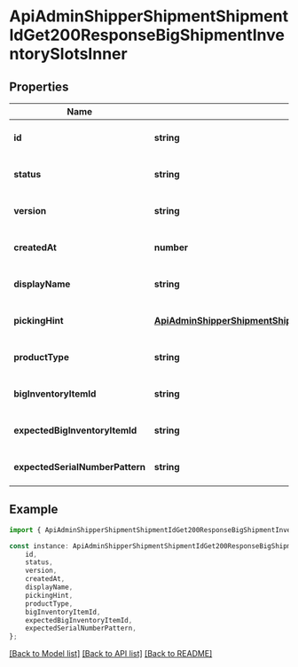 # ApiAdminShipperShipmentShipmentIdGet200ResponseBigShipmentInventorySlotsInner


## Properties

Name | Type | Description | Notes
------------ | ------------- | ------------- | -------------
**id** | **string** |  | [optional] [default to undefined]
**status** | **string** |  | [optional] [default to undefined]
**version** | **string** |  | [optional] [default to undefined]
**createdAt** | **number** |  | [optional] [default to undefined]
**displayName** | **string** |  | [optional] [default to undefined]
**pickingHint** | [**ApiAdminShipperShipmentShipmentIdGet200ResponseBigShipmentInventorySlotsInnerPickingHint**](ApiAdminShipperShipmentShipmentIdGet200ResponseBigShipmentInventorySlotsInnerPickingHint.md) |  | [optional] [default to undefined]
**productType** | **string** |  | [optional] [default to undefined]
**bigInventoryItemId** | **string** |  | [optional] [default to undefined]
**expectedBigInventoryItemId** | **string** |  | [optional] [default to undefined]
**expectedSerialNumberPattern** | **string** |  | [optional] [default to undefined]

## Example

```typescript
import { ApiAdminShipperShipmentShipmentIdGet200ResponseBigShipmentInventorySlotsInner } from '@heavygee/arda-api-sdk';

const instance: ApiAdminShipperShipmentShipmentIdGet200ResponseBigShipmentInventorySlotsInner = {
    id,
    status,
    version,
    createdAt,
    displayName,
    pickingHint,
    productType,
    bigInventoryItemId,
    expectedBigInventoryItemId,
    expectedSerialNumberPattern,
};
```

[[Back to Model list]](../README.md#documentation-for-models) [[Back to API list]](../README.md#documentation-for-api-endpoints) [[Back to README]](../README.md)
